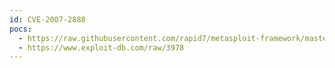 ```yaml
---
id: CVE-2007-2888
pocs:
  - https://raw.githubusercontent.com/rapid7/metasploit-framework/master/modules/exploits/windows/fileformat/ultraiso_cue.rb
  - https://www.exploit-db.com/raw/3978
---
```

